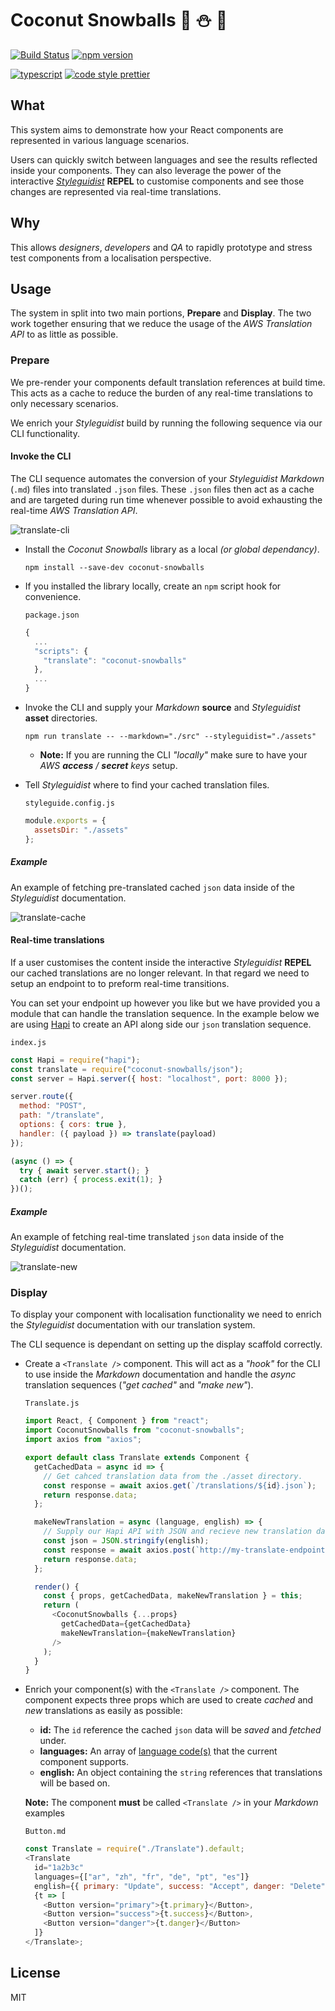 # Coconut Snowballs :chestnut: :snowman: :8ball:

[![Build Status](https://travis-ci.org/devonChurch/coconut-snowballs.svg?branch=master)](https://travis-ci.org/devonChurch/coconut-snowballs) [![npm version](https://badge.fury.io/js/coconut-snowballs.svg)](https://badge.fury.io/js/coconut-snowballs)

[![typescript](https://user-images.githubusercontent.com/15273233/40872275-a61d4660-669f-11e8-8edf-860f1947759f.png)](https://www.typescriptlang.org/) [![code style prettier](https://img.shields.io/badge/code_style-prettier-FF69A4.svg)](https://prettier.io/)

## What

This system aims to demonstrate how your React components are represented in various language scenarios.

Users can quickly switch between languages and see the results reflected inside your components. They can also leverage the power of the interactive [_Styleguidist_](https://react-styleguidist.js.org/) **REPEL** to customise components and see those changes are represented via real-time translations.

## Why

This allows _designers_, _developers_ and _QA_ to rapidly prototype and stress test components from a localisation perspective.

## Usage

The system in split into two main portions, **Prepare** and **Display**. The two work together ensuring that we reduce the usage of the _AWS Translation API_ to as little as possible.

### Prepare

We pre-render your components default translation references at build time. This acts as a cache to reduce the burden of any real-time translations to only necessary scenarios. 

We enrich your _Styleguidist_ build by running the following sequence via our CLI functionality.

#### Invoke the CLI

The CLI sequence automates the conversion of your _Styleguidist_ _Markdown_ (`.md`) files into translated `.json` files. These `.json` files then act as a cache and are targeted during run time whenever possible to avoid exhausting the real-time _AWS Translation API_.

![translate-cli](https://user-images.githubusercontent.com/15273233/43682128-cf315f28-98bd-11e8-88bc-fe27a2ce66b0.gif)

+ Install the _Coconut Snowballs_ library as a local _(or global dependancy)_.
  ```
  npm install --save-dev coconut-snowballs
  ```

+ If you installed the library locally, create an `npm` script hook for convenience.

  `package.json`
  ```js
  {
    ...
    "scripts": {
      "translate": "coconut-snowballs"
    },
    ...
  }
  ```

+ Invoke the CLI and supply your _Markdown_ **source** and _Styleguidist_ **asset** directories.
  ```
  npm run translate -- --markdown="./src" --styleguidist="./assets"
  ```

  + **Note:** If you are running the CLI _"locally"_ make sure to have your _AWS **access** / **secret** keys_ setup.

+ Tell _Styleguidist_ where to find your cached translation files.

  `styleguide.config.js`
  ```js
  module.exports = {
    assetsDir: "./assets"
  };
  ```

##### Example
An example of fetching pre-translated cached `json` data inside of the _Styleguidist_ documentation.

![translate-cache](https://user-images.githubusercontent.com/15273233/43682028-4c0d2094-98ba-11e8-90b8-a2946b4a1a69.gif)



#### Real-time translations

If a user customises the content inside the interactive _Styleguidist_ **REPEL** our cached translations are no longer relevant. In that regard we need to setup an endpoint to to preform real-time transitions.

You can set your endpoint up however you like but we have provided you a module that can handle the translation sequence. In the example below we are using [Hapi](https://hapijs.com/) to create an API along side our `json` translation sequence.

`index.js`
```js
const Hapi = require("hapi");
const translate = require("coconut-snowballs/json");
const server = Hapi.server({ host: "localhost", port: 8000 });

server.route({
  method: "POST",
  path: "/translate",
  options: { cors: true },
  handler: ({ payload }) => translate(payload)
});

(async () => {
  try { await server.start(); }
  catch (err) { process.exit(1); }
})();

```

##### Example
An example of fetching real-time translated `json` data inside of the _Styleguidist_ documentation.

![translate-new](https://user-images.githubusercontent.com/15273233/43682027-4be1bf9e-98ba-11e8-8f98-7f12718a32be.gif)



### Display

To display your component with localisation functionality we need to enrich the _Styleguidist_ documentation with our translation system.

The CLI sequence is dependant on setting up the display scaffold correctly.

+ Create a `<Translate />` component. This will act as a _"hook"_ for the CLI to use inside the _Markdown_ documentation and handle the _async_ translation sequences (_"get cached"_ and _"make new"_).

  `Translate.js`
  ```js
  import React, { Component } from "react";
  import CoconutSnowballs from "coconut-snowballs";
  import axios from "axios";
  
  export default class Translate extends Component {
    getCachedData = async id => {
      // Get cahced translation data from the ./asset directory.
      const response = await axios.get(`/translations/${id}.json`);
      return response.data;
    };
  
    makeNewTranslation = async (language, english) => {
      // Supply our Hapi API with JSON and recieve new translation data .
      const json = JSON.stringify(english);
      const response = await axios.post(`http://my-translate-endpoint/translate`, { language, json });
      return response.data;
    };
  
    render() {
      const { props, getCachedData, makeNewTranslation } = this;
      return (
        <CoconutSnowballs {...props}
          getCachedData={getCachedData}
          makeNewTranslation={makeNewTranslation}
        />
      );
    }
  }
  ```

+ Enrich your component(s) with the `<Translate />` component. The component expects three props which are used to create _cached_ and _new_ translations as easily as possible:
  + **id:** The `id` reference the cached `json` data will be _saved_ and _fetched_ under.
  + **languages:** An array of [language code(s)](https://docs.aws.amazon.com/translate/latest/dg/API_TranslateText.html) that the current component supports.
  + **english:** An object containing the `string` references that translations will be based on.

  **Note:** The component **must** be called `<Translate />` in your _Markdown_ examples

  `Button.md`

  ```js
  const Translate = require("./Translate").default;
  <Translate
    id="1a2b3c"
    languages={["ar", "zh", "fr", "de", "pt", "es"]}
    english={{ primary: "Update", success: "Accept", danger: "Delete" }}>
    {t => [
      <Button version="primary">{t.primary}</Button>,
      <Button version="success">{t.success}</Button>,
      <Button version="danger">{t.danger}</Button>
    ]}
  </Translate>;
  ```

## License

MIT
